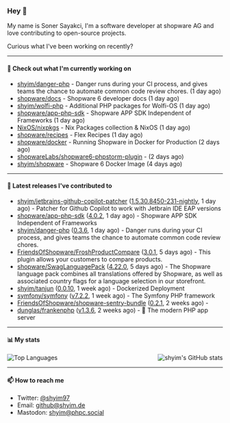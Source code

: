 ### Hey 👋

My name is Soner Sayakci, I'm a software developer at shopware AG and love contributing to open-source projects.

Curious what I've been working on recently?

---

#### 👷 Check out what I'm currently working on

- [shyim/danger-php](https://github.com/shyim/danger-php) - Danger runs during your CI process, and gives teams the chance to automate common code review chores. (1 day ago)
- [shopware/docs](https://github.com/shopware/docs) - Shopware 6 developer docs (1 day ago)
- [shyim/wolfi-php](https://github.com/shyim/wolfi-php) - Additional PHP packages for Wolfi-OS (1 day ago)
- [shopware/app-php-sdk](https://github.com/shopware/app-php-sdk) - Shopware APP SDK Independent of Frameworks (1 day ago)
- [NixOS/nixpkgs](https://github.com/NixOS/nixpkgs) - Nix Packages collection &amp; NixOS (1 day ago)
- [shopware/recipes](https://github.com/shopware/recipes) - Flex Recipes (1 day ago)
- [shopware/docker](https://github.com/shopware/docker) - Running Shopware in Docker for Production (2 days ago)
- [shopwareLabs/shopware6-phpstorm-plugin](https://github.com/shopwareLabs/shopware6-phpstorm-plugin) -  (2 days ago)
- [shyim/shopware](https://github.com/shyim/shopware) - Shopware 6 Docker Image (4 days ago)

---

#### 🔭 Latest releases I've contributed to

- [shyim/jetbrains-github-copilot-patcher](https://github.com/shyim/jetbrains-github-copilot-patcher) ([1.5.30.8450-231-nightly](https://github.com/shyim/jetbrains-github-copilot-patcher/releases/tag/1.5.30.8450-231-nightly), 1 day ago) - Patcher for Github Copilot to work with Jetbrain IDE EAP versions
- [shopware/app-php-sdk](https://github.com/shopware/app-php-sdk) ([4.0.2](https://github.com/shopware/app-php-sdk/releases/tag/4.0.2), 1 day ago) - Shopware APP SDK Independent of Frameworks
- [shyim/danger-php](https://github.com/shyim/danger-php) ([0.3.6](https://github.com/shyim/danger-php/releases/tag/0.3.6), 1 day ago) - Danger runs during your CI process, and gives teams the chance to automate common code review chores.
- [FriendsOfShopware/FroshProductCompare](https://github.com/FriendsOfShopware/FroshProductCompare) ([3.0.1](https://github.com/FriendsOfShopware/FroshProductCompare/releases/tag/3.0.1), 5 days ago) - This plugin allows your customers to compare products.
- [shopware/SwagLanguagePack](https://github.com/shopware/SwagLanguagePack) ([4.22.0](https://github.com/shopware/SwagLanguagePack/releases/tag/4.22.0), 5 days ago) - The Shopware language pack combines all translations offered by Shopware, as well as associated country flags for a language selection in our storefront.
- [shyim/tanjun](https://github.com/shyim/tanjun) ([0.0.10](https://github.com/shyim/tanjun/releases/tag/0.0.10), 1 week ago) - Dockerized Deployment
- [symfony/symfony](https://github.com/symfony/symfony) ([v7.2.2](https://github.com/symfony/symfony/releases/tag/v7.2.2), 1 week ago) - The Symfony PHP framework
- [FriendsOfShopware/shopware-sentry-bundle](https://github.com/FriendsOfShopware/shopware-sentry-bundle) ([0.2.1](https://github.com/FriendsOfShopware/shopware-sentry-bundle/releases/tag/0.2.1), 2 weeks ago) - 
- [dunglas/frankenphp](https://github.com/dunglas/frankenphp) ([v1.3.6](https://github.com/dunglas/frankenphp/releases/tag/v1.3.6), 2 weeks ago) - 🧟 The modern PHP app server

---

#### 📊 My stats

<img align="right" alt="shyim's GitHub stats" src="https://github-readme-stats.vercel.app/api?username=shyim&count_private=1&show_icons=true&" />

![Top Languages](https://github-readme-stats.vercel.app/api/top-langs/?username=shyim)

---

#### 📫 How to reach me

- Twitter: [@shyim97](https://twitter.com/shyim97)
- Email: [github@shyim.de](mailto://github@shyim.de)
- Mastodon: <a rel="me" href="https://phpc.social/@shyim">shyim@phpc.social</a>

